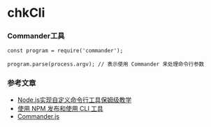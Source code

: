 # chkCli

### Commander工具
```
const program = require('commander');

program.parse(process.argv); // 表示使用 Commander 来处理命令行参数
```


### 参考文章
- [Node.js实现自定义命令行工具保姆级教学](https://juejin.cn/post/7233391595306647609)
- [使用 NPM 发布和使用 CLI 工具](https://juejin.cn/post/6844904153030852621)
- [Commander.js](https://github.com/tj/commander.js/blob/HEAD/Readme_zh-CN.md)
